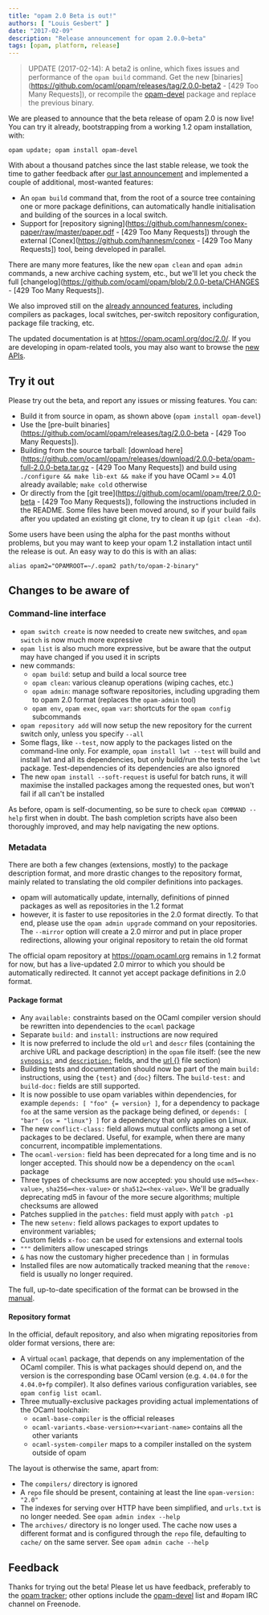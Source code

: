 ```yaml
---
title: "opam 2.0 Beta is out!"
authors: [ "Louis Gesbert" ]
date: "2017-02-09"
description: "Release announcement for opam 2.0.0~beta"
tags: [opam, platform, release]
---
```


> UPDATE (2017-02-14): A beta2 is online, which fixes issues and performance of
> the `opam build` command. Get the new
> [binaries](https://github.com/ocaml/opam/releases/tag/2.0.0-beta2 - [429 Too Many Requests]), or
> recompile the [opam-devel](https://opam.ocaml.org/packages/opam-devel/) package
> and replace the previous binary.

We are pleased to announce that the beta release of opam 2.0 is now live! You
can try it already, bootstrapping from a working 1.2 opam installation, with:

```
opam update; opam install opam-devel
```

With about a thousand patches since the last stable release, we took the time to
gather feedback after [our last announcement](../opam-2-0-preview) and
implemented a couple of additional, most-wanted features:

- An `opam build` command that, from the root of a source tree containing one
  or more package definitions, can automatically handle initialisation and
  building of the sources in a local switch.
- Support for
  [repository signing](https://github.com/hannesm/conex-paper/raw/master/paper.pdf - [429 Too Many Requests])
  through the external [Conex](https://github.com/hannesm/conex - [429 Too Many Requests]) tool, being
  developed in parallel.

There are many more features, like the new `opam clean` and `opam admin`
commands, a new archive caching system, etc., but we'll let you check the full
[changelog](https://github.com/ocaml/opam/blob/2.0.0-beta/CHANGES - [429 Too Many Requests]).

We also improved still on the
[already announced features](../opam-2-0-preview/#Afewhighlights), including
compilers as packages, local switches, per-switch repository configuration,
package file tracking, etc.

The updated documentation is at https://opam.ocaml.org/doc/2.0/. If you are
developing in opam-related tools, you may also want to browse the
[new APIs](https://opam.ocaml.org/doc/2.0/api/index.html).


## Try it out

Please try out the beta, and report any issues or missing features. You can:

- Build it from source in opam, as shown above (`opam install opam-devel`)
- Use the [pre-built binaries](https://github.com/ocaml/opam/releases/tag/2.0.0-beta - [429 Too Many Requests]).
- Building from the source tarball:
  [download here](https://github.com/ocaml/opam/releases/download/2.0.0-beta/opam-full-2.0.0-beta.tar.gz - [429 Too Many Requests])
  and build using `./configure && make lib-ext && make` if you have OCaml >=
  4.01 already available; `make cold` otherwise
- Or directly from the
  [git tree](https://github.com/ocaml/opam/tree/2.0.0-beta - [429 Too Many Requests]), following the
  instructions included in the README. Some files have been moved around, so if
  your build fails after you updated an existing git clone, try to clean it up
  (`git clean -dx`).

Some users have been using the alpha for the past months without problems, but
you may want to keep your opam 1.2 installation intact until the release is out.
An easy way to do this is with an alias:

```
alias opam2="OPAMROOT=~/.opam2 path/to/opam-2-binary"
```


## Changes to be aware of

### Command-line interface

- `opam switch create` is now needed to create new switches, and `opam switch`
  is now much more expressive
- `opam list` is also much more expressive, but be aware that the output may
  have changed if you used it in scripts
- new commands:
    - `opam build`: setup and build a local source tree
    - `opam clean`: various cleanup operations (wiping caches, etc.)
    - `opam admin`: manage software repositories, including upgrading them to
      opam 2.0 format (replaces the `opam-admin` tool)
    - `opam env`, `opam exec`, `opam var`: shortcuts for the `opam config` subcommands
- `opam repository add` will now setup the new repository for the current switch
  only, unless you specify `--all`
- Some flags, like `--test`, now apply to the packages listed on the
  command-line only. For example, `opam install lwt --test` will build and
  install lwt and all its dependencies, but only build/run the tests of the
  `lwt` package. Test-dependencies of its dependencies are also ignored
- The new `opam install --soft-request` is useful for batch runs, it will
  maximise the installed packages among the requested ones, but won't fail if
  all can't be installed

As before, opam is self-documenting, so be sure to check `opam COMMAND --help`
first when in doubt. The bash completion scripts have also been thoroughly
improved, and may help navigating the new options.


### Metadata

There are both a few changes (extensions, mostly) to the package description
format, and more drastic changes to the repository format, mainly related to
translating the old compiler definitions into packages.

- opam will automatically update, internally, definitions of pinned packages as
  well as repositories in the 1.2 format
- however, it is faster to use repositories in the 2.0 format directly. To that
  end, please use the `opam admin upgrade` command on your repositories. The
  `--mirror` option will create a 2.0 mirror and put in place proper
  redirections, allowing your original repository to retain the old format

The official opam repository at https://opam.ocaml.org remains in 1.2 format for
now, but has a live-updated 2.0 mirror to which you should be automatically
redirected. It cannot yet accept package definitions in 2.0 format.


#### Package format

- Any `available:` constraints based on the OCaml compiler version should be
  rewritten into dependencies to the `ocaml` package
- Separate `build:` and `install:` instructions are now required
- It is now preferred to include the old `url` and `descr` files (containing the
  archive URL and package description) in the `opam` file itself: (see the new
  [`synopsis:`](https://opam.ocaml.org/doc/2.0/Manual.html#opamfield-synopsis)
  and
  [`description:`](https://opam.ocaml.org/doc/2.0/Manual.html#opamfield-description)
  fields, and the
  [url {}](https://opam.ocaml.org/doc/2.0/Manual.html#opamsection-url) file
  section)
- Building tests and documentation should now be part of the main `build:`
  instructions, using the `{test}` and `{doc}` filters. The `build-test:` and
  `build-doc:` fields are still supported.
- It is now possible to use opam variables within dependencies, for example
  `depends: [ "foo" {= version} ]`, for a dependency to package `foo` at the
  same version as the package being defined, or `depends:
  [ "bar" {os = "linux"} ]` for a dependency that only applies on Linux.
- The new `conflict-class:` field allows mutual conflicts among a set of
  packages to be declared. Useful, for example, when there are many concurrent,
  incompatible implementations.
- The `ocaml-version:` field has been deprecated for a long time and is no
  longer accepted. This should now be a dependency on the `ocaml` package
- Three types of checksums are now accepted: you should use `md5=<hex-value>`,
  `sha256=<hex-value>` or `sha512=<hex-value>`. We'll be gradually deprecating
  md5 in favour of the more secure algorithms; multiple checksums are allowed
- Patches supplied in the `patches:` field must apply with `patch -p1`
- The new `setenv:` field allows packages to export updates to environment
  variables;
- Custom fields `x-foo:` can be used for extensions and external tools
- `"""` delimiters allow unescaped strings
- `&` has now the customary higher precedence than `|` in formulas
- Installed files are now automatically tracked meaning that the `remove:`
  field is usually no longer required.

The full, up-to-date specification of the format can be browsed in the
[manual](https://opam.ocaml.org/doc/2.0/Manual.html#opam).

#### Repository format

In the official, default repository, and also when migrating repositories from
older format versions, there are:

- A virtual `ocaml` package, that depends on any implementation of the OCaml
  compiler. This is what packages should depend on, and the version is the
  corresponding base OCaml version (e.g. `4.04.0` for the `4.04.0+fp` compiler).
  It also defines various configuration variables, see `opam config list ocaml`.
- Three mutually-exclusive packages providing actual implementations of the
  OCaml toolchain:
    - `ocaml-base-compiler` is the official releases
    - `ocaml-variants.<base-version>+<variant-name>` contains all the other
      variants
    - `ocaml-system-compiler` maps to a compiler installed on the system
      outside of opam

The layout is otherwise the same, apart from:
- The `compilers/` directory is ignored
- A `repo` file should be present, containing at least the line `opam-version: "2.0"`
- The indexes for serving over HTTP have been simplified, and `urls.txt` is no
  longer needed. See `opam admin index --help`
- The `archives/` directory is no longer used. The cache now uses a different
  format and is configured through the `repo` file, defaulting to `cache/` on
  the same server. See `opam admin cache --help`

## Feedback

Thanks for trying out the beta! Please let us have feedback, preferably to the
[opam tracker](https://github.com/ocaml/opam/issues); other options include the
[opam-devel](mailto:opam-devel@lists.ocaml.org) list and #opam IRC channel on
Freenode.
